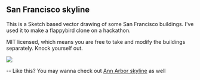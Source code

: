 ## San Francisco skyline

This is a Sketch based vector drawing of some San Francisco buildings.
I've used it to make a flappybird clone on a hackathon.

MIT licensed, which means you are free to take and modify the buildings separately. Knock yourself out.

![](http://f.cl.ly/items/381C0O2a1w3Y312B2i03/san_fran@2x.svg)


--
Like this? You may wanna check out [Ann Arbor skyline](https://github.com/andrewsardone/ann-arbor-skyline) as well
